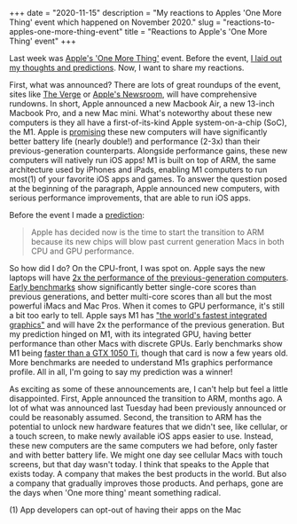 +++
date = "2020-11-15"
description = "My reactions to Apples 'One More Thing' event which happened on November 2020."
slug = "reactions-to-apples-one-more-thing-event"
title = "Reactions to Apple's 'One More Thing' event"
+++

Last week was [Apple's 'One More Thing'](https://www.apple.com/apple-events/november-2020/) event. Before the event, [I laid out my thoughts and predictions](https://merimerimeri.com/essays/apple-one-more-thing-predictions). 
Now, I want to share my reactions.

First, what was announced? There are lots of great roundups of the event, sites like [The Verge](https://www.theverge.com/2020/11/9/21552864/apple-event-macbook-arm-air-announcements-news-rumors-one-more-thing) or [Apple's Newsroom](https://www.apple.com/apple-events/november-2020/), will have comprehensive 
rundowns. In short, Apple announced a new Macbook Air, a new 13-inch Macbook Pro, and a new Mac mini. What's noteworthy about these new 
computers is they all have a first-of-its-kind Apple system-on-a-chip (SoC), the M1. Apple is [promising](https://www.apple.com/mac/m1/) these new 
computers will have significantly better battery life (nearly double!) and performance (2-3x) than their previous-generation counterparts. Alongside 
performance gains, these new computers will natively run iOS apps! M1 is built on top of ARM, the same architecture used by iPhones and iPads, 
enabling M1 computers to run most(1) of your favorite iOS apps and games. To answer the question posed at the beginning of the paragraph, Apple 
announced new computers, with serious performance improvements, that are able to run iOS apps.

Before the event I made a [prediction](https://merimerimeri.com/essays/apple-one-more-thing-predictions):

> Apple has decided now is the time to start the transition to ARM because its new chips will blow past current generation Macs in both 
CPU and GPU performance.

So how did I do? On the CPU-front, I was spot on. Apple says the new laptops will have [2x the performance of the previous-generation computers](https://www.apple.com/mac/m1/). 
[Early benchmarks](https://browser.geekbench.com/mac-benchmarks) show significantly better single-core scores than previous generations, and better multi-core scores than all but the most powerful iMacs 
and Mac Pros. When it comes to GPU performance, it's still a bit too early to tell. Apple says M1 has ["the world's fastest integrated graphics"](https://www.apple.com/mac/m1/) and 
will have 2x the performance of the previous generation. But my prediction hinged on M1, with its integrated GPU, having better performance than other 
Macs with discrete GPUs. Early benchmarks show M1 being [faster than a GTX 1050 Ti](https://9to5mac.com/2020/11/16/apples-m1-chip-outperforms-geforce-gtx-1050-ti-in-graphics-benchmark/), though that card is now a few years old. More benchmarks are needed 
to understand M1s graphics performance profile. All in all, I'm going to say my prediction was a winner! 

As exciting as some of these announcements are, I can't help but feel a little disappointed. First, Apple announced the transition to ARM, months ago. A 
lot of what was announced last Tuesday had been previously announced or could be reasonably assumed. Second, the transition to ARM has the potential 
to unlock new hardware features that we didn't see, like cellular, or a touch screen, to make newly available iOS apps easier to use. Instead, these new 
computers are the same computers we had before, only faster and with better battery life. We might one day see cellular Macs with touch screens, but 
that day wasn't today. I think that speaks to the Apple that exists today. A company that makes the best products in the world. But also a company that 
gradually improves those products. And perhaps, gone are the days when 'One more thing' meant something radical.

(1) App developers can opt-out of having their apps on the Mac


